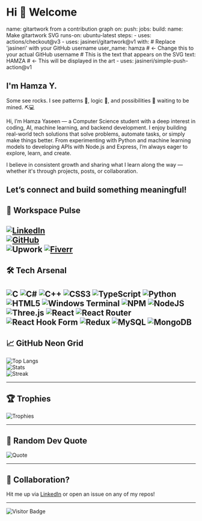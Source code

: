 # Hi 👋 Welcome 
name: gitartwork from a contribution graph
on: 
  push:
jobs:
  build:
    name: Make gitartwork SVG
    runs-on: ubuntu-latest
    steps:
      - uses: actions/checkout@v3
      - uses: jasineri/gitartwork@v1
        with:
          # Replace 'jasineri' with your GitHub username
          user_name: hamza  # ← Change this to your actual GitHub username
          # This is the text that appears on the SVG
          text: HAMZA     # ← This will be displayed in the art
      - uses: jasineri/simple-push-action@v1
## I'm Hamza Y.
 Some see rocks. I see patterns 🔁, logic 🧠, and possibilities 🚀 waiting to be mined. ⛏️💻

Hi, I’m Hamza Yaseen — a Computer Science student with a deep interest in coding, AI, machine learning, and backend development.
I enjoy building real-world tech solutions that solve problems, automate tasks, or simply make things better. From experimenting with Python and machine learning models to developing APIs with Node.js and Express, I’m always eager to explore, learn, and create.

I believe in consistent growth and sharing what I learn along the way — whether it's through projects, posts, or collaboration.

Let’s connect and build something meaningful!
---

## 🔗 Workspace Pulse  
[![LinkedIn](https://img.shields.io/badge/LinkedIn-0077B5?style=for-the-badge&logo=linkedin&logoColor=white)](https://www.linkedin.com/in/hamza-yaseen-232154191/)  
[![GitHub](https://img.shields.io/badge/GitHub-000000?style=for-the-badge&logo=github&logoColor=white)](https://github.com/hamzayaseennn)  
![Upwork](https://img.shields.io/badge/Upwork-6FDA44?style=for-the-badge&logo=upwork&logoColor=white)
[![Fiverr](https://img.shields.io/badge/Fiverr-1DBF73?style=for-the-badge&logo=fiverr&logoColor=white)](https://www.fiverr.com/hsy107?public_mode=true)
---

## 🛠️ Tech Arsenal
![C](https://img.shields.io/badge/c-%2300599C.svg?style=for-the-badge&logo=c&logoColor=white)
![C#](https://img.shields.io/badge/c%23-%23239120.svg?style=for-the-badge&logo=csharp&logoColor=white)
![C++](https://img.shields.io/badge/c++-%2300599C.svg?style=for-the-badge&logo=c%2B%2B&logoColor=white)
![CSS3](https://img.shields.io/badge/css3-%231572B6.svg?style=for-the-badge&logo=css3&logoColor=white)
![TypeScript](https://img.shields.io/badge/typescript-%23007ACC.svg?style=for-the-badge&logo=typescript&logoColor=white)
![Python](https://img.shields.io/badge/python-3670A0?style=for-the-badge&logo=python&logoColor=ffdd54)
![HTML5](https://img.shields.io/badge/html5-%23E34F26.svg?style=for-the-badge&logo=html5&logoColor=white)
![Windows Terminal](https://img.shields.io/badge/Windows%20Terminal-%234D4D4D.svg?style=for-the-badge&logo=windows-terminal&logoColor=white)
![NPM](https://img.shields.io/badge/NPM-%23CB3837.svg?style=for-the-badge&logo=npm&logoColor=white)
![NodeJS](https://img.shields.io/badge/node.js-6DA55F?style=for-the-badge&logo=node.js&logoColor=white)
![Three.js](https://img.shields.io/badge/threejs-black?style=for-the-badge&logo=three.js&logoColor=white)
![React](https://img.shields.io/badge/react-%2320232a.svg?style=for-the-badge&logo=react&logoColor=%2361DAFB)
![React Router](https://img.shields.io/badge/React_Router-CA4245?style=for-the-badge&logo=react-router&logoColor=white)
![React Hook Form](https://img.shields.io/badge/React%20Hook%20Form-%23EC5990.svg?style=for-the-badge&logo=reacthookform&logoColor=white)
![Redux](https://img.shields.io/badge/redux-%23593d88.svg?style=for-the-badge&logo=redux&logoColor=white)
![MySQL](https://img.shields.io/badge/mysql-4479A1.svg?style=for-the-badge&logo=mysql&logoColor=white)
![MongoDB](https://img.shields.io/badge/MongoDB-%234ea94b.svg?style=for-the-badge&logo=mongodb&logoColor=white)
---

## 📈 GitHub Neon Grid
![Top Langs](https://github-readme-stats.vercel.app/api/top-langs/?username=hamzayaseennn&theme=radical&hide_border=true&layout=compact)  
![Stats](https://github-readme-stats.vercel.app/api?username=hamzayaseennn&theme=radical&hide_border=true&include_all_commits=true&count_private=true)  
![Streak](https://github-readme-streak-stats.herokuapp.com/?user=hamzayaseennn&theme=radical&hide_border=true)

---

## 🏆 Trophies
![Trophies](https://github-profile-trophy.vercel.app/?username=hamzayaseennn&theme=radical&no-frame=true&no-bg=false&margin-w=4)

---

## 📜 Random Dev Quote
![Quote](https://quotes-github-readme.vercel.app/api?type=horizontal&theme=radical)

---

## 🧩 Collaboration?
Hit me up via [LinkedIn](https://www.linkedin.com/in/hamza-yaseen-232154191/) or open an issue on any of my repos!

---

<!-- Visitor counter -->
![Visitor Badge](https://visitor-badge.laobi.icu/badge?page_id=hamzayaseennn.hamzayaseennn)
